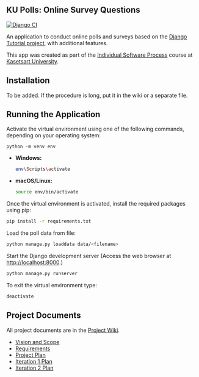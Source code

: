 ## KU Polls: Online Survey Questions 
[![Django CI](https://github.com/pannlnwza/ku-polls/actions/workflows/django.yml/badge.svg)](https://github.com/pannlnwza/ku-polls/actions/workflows/django.yml)


An application to conduct online polls and surveys based
on the [Django Tutorial project](https://docs.djangoproject.com/en/4.1/), with
additional features.

This app was created as part of the [Individual Software Process](
https://cpske.github.io/ISP) course at [Kasetsart University](https://www.ku.ac.th).


## Installation

To be added. If the procedure is long, put it in the wiki or a separate file.

## Running the Application

Activate the virtual environment using one of the following commands, depending on your operating system:

```shell
python -m venv env
```
- **Windows:**

  ```bash
  env\Scripts\activate
  ```

- **macOS/Linux:**

    ```bash
    source env/bin/activate
    ```

Once the virtual environment is activated, install the required packages using pip:
```bash
pip install -r requirements.txt
```

Load the poll data from file:
```bash
python manage.py loaddata data/<filename>
```

Start the Django development server (Access the web browser at <http://localhost:8000>.)
```bash
python manage.py runserver
 ```


To exit the virtual environment type:
   ```bash
   deactivate
   ```
## Project Documents

All project documents are in the [Project Wiki](../../wiki/Home).

- [Vision and Scope](../../wiki/Vision%20and%20Scope)
- [Requirements](../../wiki/Requirements)
- [Project Plan](../../wiki/Project%20Plan)
- [Iteration 1 Plan](../../wiki/Iteration%201%20Plan)
- [Iteration 2 Plan](../../wiki/Iteration%202%20Plan)

  
